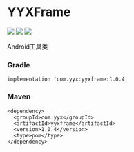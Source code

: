 # YYXFrame
![](https://img.shields.io/badge/Android%20Studio-3.1.2-blue.svg)   ![](https://img.shields.io/badge/gradle-4.4-brightgreen.svg)   ![](https://img.shields.io/badge/compileVersion-27-ff69b4.svg)

Android工具类

### Gradle
```
implementation 'com.yyx:yyxframe:1.0.4'
```

### Maven
```
<dependency>
  <groupId>com.yyx</groupId>
  <artifactId>yyxframe</artifactId>
  <version>1.0.4</version>
  <type>pom</type>
</dependency>
```
